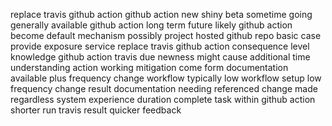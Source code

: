 replace travis github action github action new shiny beta sometime going generally available github action long term future likely github action become default mechanism possibly project hosted github repo basic case provide exposure service replace travis github action consequence level knowledge github action travis due newness might cause additional time understanding action working mitigation come form documentation available plus frequency change workflow typically low workflow setup low frequency change result documentation needing referenced change made regardless system experience duration complete task within github action shorter run travis result quicker feedback